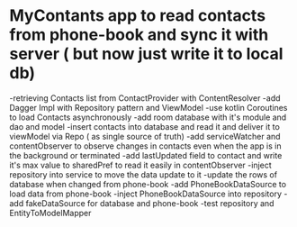 # MyContants app to read contacts from phone-book and sync it with server ( but now just write it to local db)
-retrieving Contacts list from ContactProvider with ContentResolver
-add Dagger Impl with Repository pattern and ViewModel
-use kotlin Coroutines to load Contacts asynchronously 
-add room database with it's module and dao and model
-insert contacts into database and read it and deliver it to viewModel via Repo ( as single source of truth)
-add serviceWatcher and contentObserver to observe changes in contacts even when the app is in the background or terminated 
-add lastUpdated field to contact and write it's max value to sharedPref to read it easily in contentObserver
-inject repository into service to move the data update to it
-update the rows of database when changed from phone-book
-add PhoneBookDataSource to load data from phone-book
-inject PhoneBookDataSource into repository
-add fakeDataSource for database and phone-book
-test repository and EntityToModelMapper